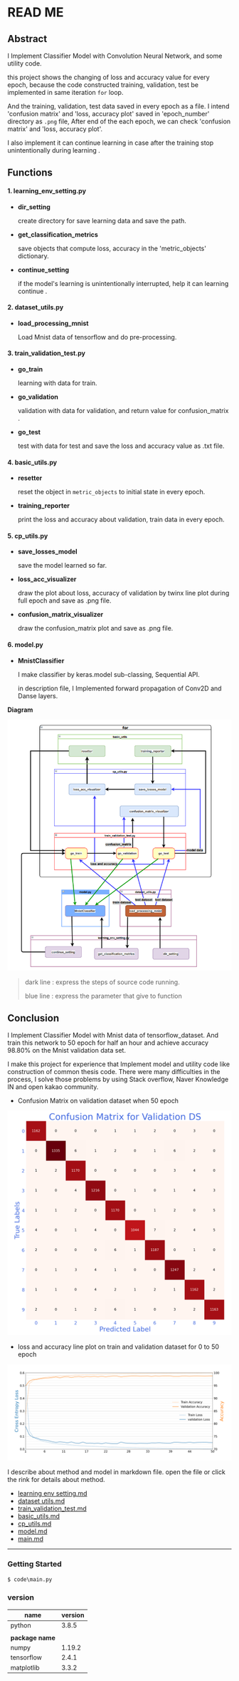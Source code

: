 # READ ME

## Abstract

I Implement Classifier Model with Convolution Neural Network, and some utility code. 

this project shows the changing of loss and accuracy value for every epoch, because the code constructed training, validation, test be implemented in same iteration `for` loop.  

And the training, validation, test data saved in every epoch as a file. I intend  'confusion matrix' and  'loss, accuracy plot'  saved in 'epoch_number' directory as `.png` file, After end of the each epoch, we can check 'confusion matrix' and  'loss, accuracy plot'. 

I also implement it can continue learning in case after the training stop unintentionally during learning .





## Functions

#### 1. learning_env_setting.py

- **dir_setting**

  create directory for save learning data and save the path.

- **get_classification_metrics**

  save objects that compute loss, accuracy in the 'metric_objects' dictionary.

- **continue_setting**

  if the model's learning is unintentionally interrupted, help it can learning continue .

  

#### 2. dataset_utils.py

- **load_processing_mnist**

  Load Mnist data of tensorflow and do pre-processing.



#### 3. train_validation_test.py

- **go_train**

  learning with data for train.

- **go_validation**

  validation with data for validation, and return value for confusion_matrix .

- **go_test**

  test with data for test and save the loss and accuracy value as .txt file.

  

#### 4. basic_utils.py

- **resetter**

  reset the object in `metric_objects` to initial state in every epoch.

- **training_reporter**

  print the loss and accuracy about validation, train data in every epoch.

  

#### 5. cp_utils.py

- **save_losses_model**

  save the model learned so far.

- **loss_acc_visualizer**

  draw the plot about loss, accuracy of validation by twinx line plot during full epoch and save as .png file.

- **confusion_matrix_visualizer**

  draw the confusion_matrix plot and save as .png file.




#### 6. model.py

- **MnistClassifier**

  I make classifier by keras.model sub-classing, Sequential API.

  in description file, I Implemented forward propagation of Conv2D and Danse layers.



**Diagram**

![](https://github.com/HibernationNo1/project_Mnist_Classifier/blob/master/image/active%20diagram.png?raw=true)

> dark line : express the steps of source code running.
>
> blue line : express the parameter that give to function



## Conclusion

I Implement Classifier Model with Mnist data of tensorflow_dataset. And train this network to 50 epoch for half an hour and achieve accuracy 98.80% on the Mnist validation data set.

I make this project for experience that Implement model and utility code like construction of common thesis code. There were many difficulties in the process, I solve those problems by using Stack overflow, Naver Knowledge IN and open kakao community.



- Confusion Matrix on validation dataset when 50 epoch 



![](https://github.com/HibernationNo1/project_Mnist_Classifier/blob/master/image/Confustion_matrix_visualization.png?raw=true)

- loss and accuracy line plot on train and validation dataset for 0 to 50 epoch

![](https://github.com/HibernationNo1/project_Mnist_Classifier/blob/master/image/Losses_accs_visualization.png?raw=true)



I describe about method and model in markdown file.  open the file or click the rink for details about method.

- [learning env setting.md](https://github.com/HibernationNo1/project_Mnist_Classifier/blob/master/method_description/learning%20env%20setting.md)
- [dataset utils.md](https://github.com/HibernationNo1/project_Mnist_Classifier/blob/master/method_description/dataset%20utils.md)
- [train_validation_test.md](https://github.com/HibernationNo1/project_Mnist_Classifier/blob/master/method_description/train_validation_test.md)
- [basic_utils.md](https://github.com/HibernationNo1/project_Mnist_Classifier/blob/master/method_description/basic_utils.md)
- [cp_utils.md](https://github.com/HibernationNo1/project_Mnist_Classifier/blob/master/method_description/cp_utils.md)
- [model.md](https://github.com/HibernationNo1/project_Mnist_Classifier/blob/master/method_description/Model.md)
- [main.md](https://github.com/HibernationNo1/project_Mnist_Classifier/blob/master/method_description/main.md)



---



### Getting Started

```
$ code\main.py
```



### version

| name             | version |
| ---------------- | ------- |
| python           | 3.8.5   |
|                  |         |
| **package name** |         |
| numpy            | 1.19.2  |
| tensorflow       | 2.4.1   |
| matplotlib       | 3.3.2   |


